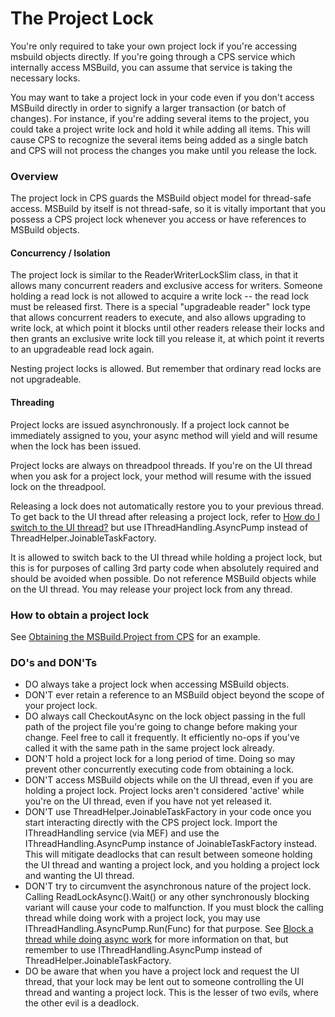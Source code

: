 The Project Lock
================

You're only required to take your own project lock if you're accessing
msbuild objects directly. If you're going through a CPS service which
internally access MSBuild, you can assume that service is taking the
necessary locks.

You may want to take a project lock in your code even if you don't access
MSBuild directly in order to signify a larger transaction (or batch of
changes). For instance, if you're adding several items to the project,
you could take a project write lock and hold it while adding all items.
This will cause CPS to recognize the several items being added as a single
batch and CPS will not process the changes you make until you release the
lock.


### Overview

The project lock in CPS guards the MSBuild object model for thread-safe
access. MSBuild by itself is not thread-safe, so it is vitally important
that you possess a CPS project lock whenever you access or have references
to MSBuild objects.


#### Concurrency / Isolation

The project lock is similar to the ReaderWriterLockSlim class, in that it
allows many concurrent readers and exclusive access for writers. Someone
holding a read lock is not allowed to acquire a write lock -- the read
lock must be released first. There is a special "upgradeable reader" lock
type that allows concurrent readers to execute, and also allows upgrading
to write lock, at which point it blocks until other readers release their
locks and then grants an exclusive write lock till you release it, at
which point it reverts to an upgradeable read lock again.

Nesting project locks is allowed. But remember that ordinary read locks
are not upgradeable.


#### Threading

Project locks are issued asynchronously. If a project lock cannot be
immediately assigned to you, your async method will yield and will resume
when the lock has been issued.

Project locks are always on threadpool threads. If you're on the UI thread
when you ask for a project lock, your method will resume with the issued
lock on the threadpool.

Releasing a lock does not automatically restore you to your previous thread. To get back
to the UI thread after releasing a project lock, refer to [How do I switch to the UI
thread?](onenote:..\VS%20Threading.one#VS%20Scenarios&section-id={F67B08B3-2B6A-4472-A492-EEE6749BF8A3}&page-id={2C8E6F9B-46BF-448D-B0EE-142C1DCF3C10}&object-id={9A020A2C-CF6B-4BBF-8141-5CF2D10AE7E1}&A1&base-path=http://devdiv/sites/vspe/prjbld/OneNote/TeamInfo)
but use IThreadHandling.AsyncPump instead of ThreadHelper.JoinableTaskFactory.

It is allowed to switch back to the UI thread while holding a project
lock, but this is for purposes of calling 3rd party code when absolutely
required and should be avoided when possible. Do not reference MSBuild
objects while on the UI thread. You may release your project lock from
any thread.


### How to obtain a project lock

See [Obtaining the MSBuild.Project from CPS](Obtaining_the_MSBuild.Project_from_CPS.md)
for an example.


### DO's and DON'Ts

- DO always take a project lock when accessing MSBuild objects.
- DON'T ever retain a reference to an MSBuild object beyond the scope of your project lock.
- DO always call CheckoutAsync on the lock object passing in the full path of the project file you're going to change before making your change. Feel free to call it frequently. It efficiently no-ops if you've called it with the same path in the same project lock already.
- DON'T hold a project lock for a long period of time. Doing so may prevent other concurrently executing code from obtaining a lock.
- DON'T access MSBuild objects while on the UI thread, even if you are holding a project lock. Project locks aren't considered 'active' while you're on the UI thread, even if you have not yet released it.
- DON'T use ThreadHelper.JoinableTaskFactory in your code once you start interacting directly with the CPS project lock. Import the IThreadHandling service (via MEF) and use the IThreadHandling.AsyncPump instance of JoinableTaskFactory instead. This will mitigate deadlocks that can result between someone holding the UI thread and wanting a project lock, and you holding a project lock and wanting the UI thread.
- DON'T try to circumvent the asynchronous nature of the project lock. Calling ReadLockAsync().Wait() or any other synchronously blocking variant will cause your code to malfunction. If you must block the calling thread while doing work with a project lock, you may use IThreadHandling.AsyncPump.Run(Func<Task>) for that purpose. See [Block a thread while doing async work](onenote:..\VS%20Threading.one#VS%20Scenarios&section-id={F67B08B3-2B6A-4472-A492-EEE6749BF8A3}&page-id={2C8E6F9B-46BF-448D-B0EE-142C1DCF3C10}&object-id={9A020A2C-CF6B-4BBF-8141-5CF2D10AE7E1}&68&base-path=http://devdiv/sites/vspe/prjbld/OneNote/TeamInfo) for more information on that, but remember to use IThreadHandling.AsyncPump instead of ThreadHelper.JoinableTaskFactory.
- DO be aware that when you have a project lock and request the UI thread, that your lock may be lent out to someone controlling the UI thread and wanting a project lock. This is the lesser of two evils, where the other evil is a deadlock.
